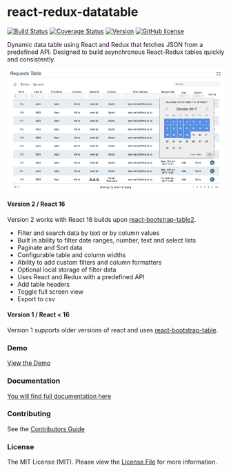 # react-redux-datatable

[![Build Status](https://travis-ci.org/sean-ww/react-redux-datatable.svg?branch=master)](https://travis-ci.org/sean-ww/react-redux-datatable)
[![Coverage Status](https://coveralls.io/repos/github/sean-ww/react-redux-datatable/badge.svg?branch=master)](https://coveralls.io/github/sean-ww/react-redux-datatable?branch=master)
[![Version](https://img.shields.io/npm/v/react-redux-datatable.svg)](https://www.npmjs.org/package/react-redux-datatable)
[![GitHub license](https://img.shields.io/badge/license-MIT-blue.svg)](https://raw.githubusercontent.com/sean-ww/react-redux-datatable/master/LICENSE)

Dynamic data table using React and Redux that fetches JSON from a predefined API. Designed to build asynchronous React-Redux tables quickly and consistently.

![Example](react-redux-datatable.png)

#### Version 2 / React 16
Version 2 works with React 16 builds upon [react-bootstrap-table2](https://github.com/react-bootstrap-table/react-bootstrap-table2).
* Filter and search data by text or by column values
* Built in ability to filter date ranges, number, text and select lists
* Paginate and Sort data
* Configurable table and column widths
* Ability to add custom filters and column formatters
* Optional local storage of filter data
* Uses React and Redux with a predefined API
* Add table headers
* Toggle full screen view
* Export to csv

#### Version 1 / React < 16
Version 1 supports older versions of react and uses [react-bootstrap-table](https://github.com/AllenFang/react-bootstrap-table).

### Demo

[View the Demo](http://seanwallis.com/datatable-demo/)

### Documentation

[You will find full documentation here](https://sean-ww.github.io/react-redux-datatable)

### Contributing

See the [Contributors Guide](https://github.com/sean-ww/react-datatable/blob/master/CONTRIBUTING.md)

### License

The MIT License (MIT). Please view the [License File](https://github.com/sean-ww/react-datatable/blob/master/LICENSE) for more information.
